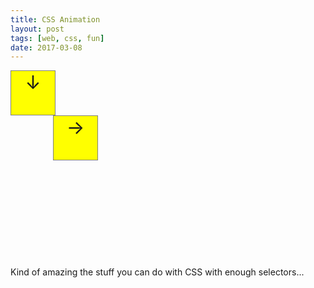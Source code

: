 ```yaml
---
title: CSS Animation
layout: post
tags: [web, css, fun]
date: 2017-03-08
---
```


<style>
@keyframes hori {
    from {left: 0%;}
    to {left: 100%;}
}
@keyframes vert {
    from {top: 0%;}
    to {top: 100%;}
}
.area {
    width: 100%;
    height: 300px;
}
.box {
    display: block;
    position: relative;
    left:0;
    top:0;
    width: 140px;
    font-size: 30px;
}
#v-trigger, #h-trigger { display: none;}
label {
    display: block;
    cursor: pointer;
    width: 50%;
    height:70px;
    text-align: center;
    border: 1px solid grey;
    background: yellow;
}
label[for="v-trigger"] {
    float: left;
}
label[for="h-trigger"] {
    float: right;
}
input#v-trigger:checked ~ .box {
    -webkit-animation: test 5s infinite;
    animation: vert 5s infinite alternate;

}
input#v-trigger:checked ~ .box label[for="v-trigger"] {
    background: green;
}
input#h-trigger:checked ~ .box {
    -webkit-animation: test 5s infinite;
    animation: hori 5s infinite alternate;
}
input#h-trigger:checked ~ .box label[for="h-trigger"] {
    background: green;
}
</style>

<div class="area">
<input type="checkbox" id="v-trigger" />
<input type="checkbox" id="h-trigger" />
<div class="box">
<label for="v-trigger" >&darr;</label>
<label for="h-trigger" >&rarr;</label>
</div>
</div>

Kind of amazing the stuff you can do with CSS with enough selectors...
